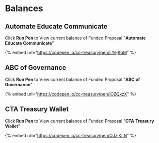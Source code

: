 # Balances

## Automate Educate Communicate

Click **Run Pen** to View current balance of Funded Proposal "**Automate Educate Communicate**"

{% embed url="https://codepen.io/cc-treasury/pen/LYejKqM" %}

## ABC of Governance

Click **Run Pen** to View current balance of Funded Proposal "**ABC of Governance**"

{% embed url="https://codepen.io/cc-treasury/pen/jOZQxzX" %}

## CTA Treasury Wallet

Click **Run Pen** to View current balance of Funded Proposal "**CTA** **Treasury Wallet**"

{% embed url="https://codepen.io/cc-treasury/pen/OJzjKLN" %}

